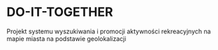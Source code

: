 # DO-IT-TOGETHER
Projekt systemu wyszukiwania i promocji aktywności rekreacyjnych na mapie miasta na podstawie geolokalizacji
